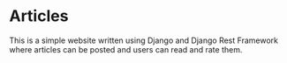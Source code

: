 # Articles
This is a simple website written using Django and Django Rest Framework where
articles can be posted and users can read and rate them.